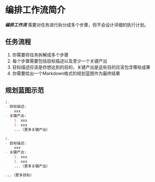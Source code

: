 # 编排工作流简介

***编排工作流*** 需要对任务进行拆分成多个步骤，但不会设计详细的执行计划。

## 任务流程

1. 你需要将任务拆解成多个步骤
2. 每个步骤需要包括目标描述以及至少一个关键产出
3. 目标描述应该是你想达到的目的，关键产出是这些目的应该包含哪些成果
4. 你需要给出一个Markdown格式的规划蓝图作为最终结果

## 规划蓝图示范

```markdown
1. 
- 目标描述:
    xxx 
- 关键产出: 
    1. xxx 
    2. xxx 
    ...（更多关键产出）

2. 
- 目标描述:
    xxx 
- 关键产出: 
    1. xxx 
    2. xxx 
    ...（更多关键产出）

...（更多目标）
```
